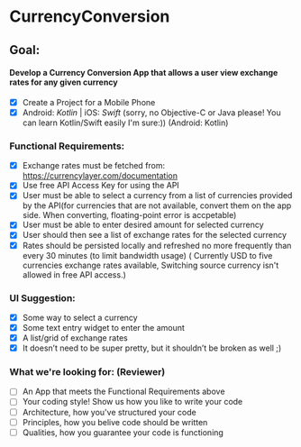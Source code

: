 # CurrencyConversion

## Goal:

#### Develop a Currency Conversion App that allows a user view exchange rates for any given currency

- [x] Create a Project for a Mobile Phone
- [x] Android: _Kotlin_ | iOS: _Swift_ (sorry, no Objective-C or Java please! You can learn Kotlin/Swift easily I'm sure:))
      (Android: Kotlin)
### Functional Requirements:
- [x] Exchange rates must be fetched from: https://currencylayer.com/documentation  
- [x] Use free API Access Key for using the API
- [x] User must be able to select a currency from a list of currencies provided by the API(for currencies that are not available, convert them on the app side. When converting, floating-point error is accpetable)
- [x] User must be able to enter desired amount for selected currency
- [x] User should then see a list of exchange rates for the selected currency
- [x] Rates should be persisted locally and refreshed no more frequently than every 30 minutes (to limit bandwidth usage)
      ( Currently USD to five currencies exchange rates available, Switching source currency isn't allowed in free API access.)

### UI Suggestion:
- [X] Some way to select a currency
- [x] Some text entry widget to enter the amount
- [x] A list/grid of exchange rates
- [x] It doesn’t need to be super pretty, but it shouldn’t be broken as well ;)

### What we're looking for: (Reviewer)
- [ ] An App that meets the Functional Requirements above
- [ ] Your coding style! Show us how you like to write your code
- [ ] Architecture, how you've structured your code
- [ ] Principles, how you belive code should be written
- [ ] Qualities, how you guarantee your code is functioning
